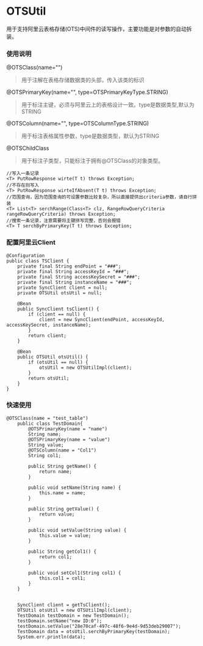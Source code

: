 # OTSUtil
用于支持阿里云表格存储(OTS)中间件的读写操作，主要功能是对参数的自动拆装。

### 使用说明
@OTSClass(name="") 
>用于注解在表格存储数据类的头部，传入该类的标识

@OTSPrimaryKey(name="", type=OTSPrimaryKeyType.STRING)
>用于标注主键，必须与阿里云上的表格设计一致。type是数据类型,默认为STRING

@OTSColumn(name="", type=OTSColumnType.STRING)
>用于标注表格属性参数，type是数据类型，默认为STRING

@OTSChildClass
>用于标注子类型，只能标注于拥有@OTSClass的对象类型。

```
//写入一条记录
<T> PutRowResponse wirte(T t) throws Exception;
//不存在则写入
<T> PutRowResponse wirteIfAbsent(T t) throws Exception;
//范围查询，因为范围查询的可设置参数比较复杂，所以直接提供出criteria参数，请自行拼装
<T> List<T> serchRange(Class<T> clz, RangeRowQueryCriteria rangeRowQueryCriteria) throws Exception;
//搜索一条记录，注意需要将主键拼写完整，否则会报错
<T> T serchByPrimaryKey(T t) throws Exception;
```

### 配置阿里云Client
```
@Configuration
public class TSClient {
    private final String endPoint = "###";
    private final String accessKeyId = "###";
    private final String accessKeySecret = "###";
    private final String instanceName = "###";
    private SyncClient client = null;
    private OTSUtil otsUtil = null;

    @Bean
    public SyncClient tsClient() {
        if (client == null) {
            client = new SyncClient(endPoint, accessKeyId, accessKeySecret, instanceName);
        }
        return client;
    }

    @Bean
    public OTSUtil otsUtil() {
        if (otsUtil == null) {
            otsUtil = new OTSUtilImpl(client);
        }
        return otsUtil;
    }
}
```

### 快速使用
```
@OTSClass(name = "test_table")
    public class TestDomain{
        @OTSPrimaryKey(name = "name")
        String name;
        @OTSPrimaryKey(name = "value")
        String value;
        @OTSColumn(name = "Col1")
        String col1;

        public String getName() {
            return name;
        }

        public void setName(String name) {
            this.name = name;
        }

        public String getValue() {
            return value;
        }

        public void setValue(String value) {
            this.value = value;
        }

        public String getCol1() {
            return col1;
        }

        public void setCol1(String col1) {
            this.col1 = col1;
        }
    }
    
    
    SyncClient client = getTsClient();
    OTSUtil otsUtil = new OTSUtilImpl(client);
    TestDomain testDomain = new TestDomain();
    testDomain.setName("new ID:0");
    testDomain.setValue("28e70caf-497c-48f6-9e4d-9d53deb29007");
    TestDomain data = otsUtil.serchByPrimaryKey(testDomain);
    System.err.println(data);
```